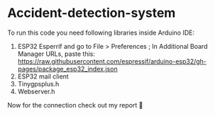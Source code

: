 # Accident-detection-system

To run this code you need following libraries inside Arduino IDE:
1. ESP32 Esperrif and go to File > Preferences ; In Additional Board Manager URLs, paste this: https://raw.githubusercontent.com/espressif/arduino-esp32/gh-pages/package_esp32_index.json
2. ESP32 mail client
3. Tinygpsplus.h
4. Webserver.h

Now for the connection check out my report 🥳
